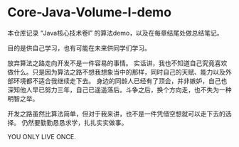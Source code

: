 # Core-Java-Volume-I-demo

本仓库记录 “Java核心技术卷I” 的算法demo，以及在每章结尾处做总结笔记。

目的是供自己学习，也有可能在未来供同学们学习。

放弃算法之路走向开发不是一件容易的事情。
实话讲，我也不知道自己究竟喜欢做什么。只是因为算法之路不想我想象当中的那样，同时自己的天赋、能力以及外部环境都不适合我继续走下去。
身边的同龄人已经有了顶会，并非嫉妒，自己也深知他人早已努力三年，自己已遥遥落后。斗争之后，换个方向走，也不失为一种明智之举。

开发之路虽然比算法简单，但对于我来讲，也不是一件凭借空想就可以走下去的选择。
仍然要勤勤恳恳求学，扎扎实实做事。

YOU ONLY LIVE ONCE.
